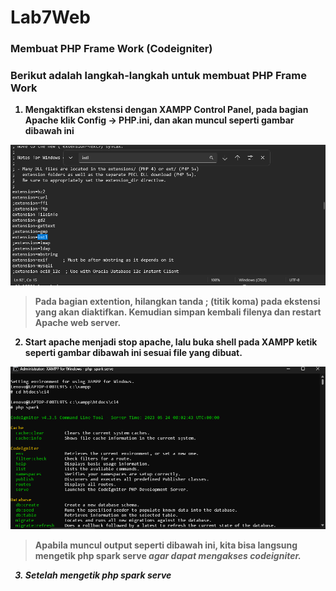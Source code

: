# Lab7Web

### Membuat PHP Frame Work (Codeigniter) <b>

### Berikut adalah langkah-langkah untuk membuat PHP Frame Work
1.  Mengaktifkan ekstensi dengan XAMPP Control Panel,  pada bagian Apache klik Config -> PHP.ini, dan akan muncul seperti gambar dibawah ini
<img src="./ss/s.png" style="margin: auto; width:600px;">

> Pada bagian extention, hilangkan tanda ; (titik koma) pada ekstensi yang akan diaktifkan. Kemudian simpan kembali filenya dan restart Apache web server.

2. Start apache menjadi stop apache, lalu buka shell pada XAMPP ketik seperti gambar dibawah ini sesuai file yang dibuat.
<img src="./ss/ss.png" style="margin: auto; width:600px;">

> Apabila muncul output seperti dibawah ini, kita bisa langsung mengetik php spark serve <b><i> agar dapat mengakses codeigniter.

3. Setelah mengetik php spark serve <b><i>